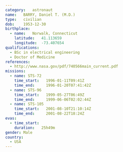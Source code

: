```yaml
---
category:	astronaut
name:	BARRY, Daniel T. (M.D.)
type:	civilian
dob:	1953-12-30
birthplace:
  - name:	Norwalk, Connecticut
    latitude:	41.113659
    longitude:	-73.407654
qualifications:
  - BSc in electrical engineering
  - Doctor of Medicine
references:
  - http://www.nasa.gov/pdf/740566main_current.pdf
missions:
  - name: STS-72
    time_start:   1996-01-11T09:41Z
    time_end:     1996-01-20T07:41:42Z
  - name: STS-96
    time_start:   1999-05-27T06:49Z
    time_end:     1999-06-06T02:02:44Z
  - name: STS-105
    time_start:   2001-08-10T21:10:14Z
    time_end:     2001-08-22T18:24Z
evas:
  - time_start: 
    duration:   25h49m
gender:	Male
country:
  - USA
---
```

